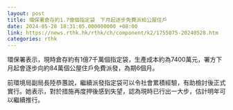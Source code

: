 ```yaml
---
layout: post
title: 環保署倉存約1.7億個指定袋　下月起逐步免費派給公屋住戶
date: 2024-05-28 18:31:05.000000000 +08:00
link: https://news.rthk.hk/rthk/ch/component/k2/1755075-20240528.htm
categories: rthk
---
```


環保署表示，現時倉存約有1億7千萬個指定袋，生產成本約為7400萬元，署方下月起會逐步向約84萬個公屋住戶免費派發，為期6個月。

前環境局副局長陸恭蕙說，繼續派發指定袋可以令社會累積經驗，有助檢討後正式實行。她表示，對於措施再度押後感到失望，認為現時已行出一大步，估計明年可以繼續推行。
